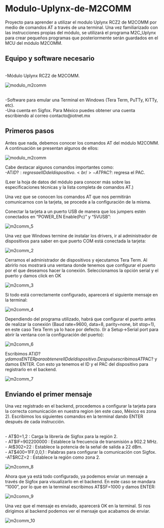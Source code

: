 # Modulo-Uplynx-de-M2COMM #
Proyecto para aprender a utilizar el modulo Uplynx RCZ2 de M2COMM por medio de comandos AT a través de una terminal. Una vez familiarizado con las instrucciones propias del módulo, se utilizará el programa M2C_Uplynx para crear pequeños programas que posteriormente serán guardados en el MCU del módulo M2COMM. 

## Equipo y software necesario ##
<br />
-Módulo Uplynx RCZ2 de M2COMM.

![modulo_m2comm](https://github.com/Iotnet/Modulo-Uplynx-de-M2COMM/blob/master/images/modulo_m2comm.png?raw=true)

<br />
-Software para emular una Terminal en Windows (Tera Term, PuTTy, KiTTy, etc).
<br />
-Una cuenta en Sigfox. Para México puedes obtener una cuenta escribiendo al correo contacto@iotnet.mx

## Primeros pasos ## 
Antes que nada, debemos conocer los comandos AT del módulo M2COMM. A continuación se presentan algunos de ellos:

![modulo_m2comm](https://github.com/Iotnet/Modulo-Uplynx-de-M2COMM/blob/master/images/comandos1.png?raw=true)

Cabe destacar algunos comandos importantes como:
<br />
-AT$ID?: regresa el ID del dispositivo.
<br />
-AT$PAC?: regresa el PAC.

(Leer la hoja de datos del módulo para conocer más sobre las especificaciones técnicas y la lista completa de comandos AT.)


Una vez que se conocen los comandos AT que nos permitirán comunicarnos con la tarjeta, se procede a la configuración de la misma.

Conectar la tarjeta a un puerto USB de manera que los jumpers estén conectados en “POWER_EN Enable(Pc)” y “5VUSB”:

![m2comm_5](https://github.com/Iotnet/Modulo-Uplynx-de-M2COMM/blob/master/images/m2comm_5.jpg?raw=true)

Una vez que Windows termine de instalar los drivers, ir al administrador de dispositivos para saber en que puerto COM está conectada la tarjeta:

![m2comm_2](https://github.com/Iotnet/Modulo-Uplynx-de-M2COMM/blob/master/images/m2comm_2.png?raw=true)

Cerramos el administrador de dispositivos y ejecutamos Tera Term. Al abrirlo nos mostrará una ventana donde tenemos que configurar el puerto por el que deseamos hacer la conexión. Seleccionamos la opción serial y el puerto y damos click en OK

![m2comm_3](https://github.com/Iotnet/Modulo-Uplynx-de-M2COMM/blob/master/images/m2comm_3.png?raw=true)

Si todo está correctamente configurado, aparecerá el siguiente mensaje en la terminal:

![m2comm_4](https://github.com/Iotnet/Modulo-Uplynx-de-M2COMM/blob/master/images/m2comm_4.png?raw=true)

Dependiendo del programa utilizado, habrá que configurar el puerto antes de realizar la conexión (Baud rate=9600, data=8, parity=none, bit stop=1), en este caso Tera Term ya lo hace por defecto. (Ir a Setup->Serial port para abrir la ventana con la configuración del puerto):

![m2comm_6](https://github.com/Iotnet/Modulo-Uplynx-de-M2COMM/blob/master/images/m2comm_6.png?raw=true)

Escribimos AT$ID? y damos ENTER para obtener el ID del dispositivo. Después escribimos AT$PAC? y damos ENTER. Con esto ya tenemos el ID y el PAC del dispositivo para registrarlo en el backend.

![m2comm_7](https://github.com/Iotnet/Modulo-Uplynx-de-M2COMM/blob/master/images/m2comm_7.png?raw=true)

## Enviando el primer mensaje ##

Una vez registrado en el backend, procedemos a configurar la tarjeta para la correcta comunicación en nuestra region (en este caso, México es zona 2). Escribimos los siguientes comandos en la terminal dando ENTER después de cada instrucción. 

<br />
- AT$0=1,2 : Carga la librería de Sigfox para la región 2.
<br />
- AT$IF=902200000 : Establece la frecuencia de transmisión a 902.2 MHz.
<br />
- At$302=22 : Establece la potencia de la señal de salida a 22 dBm.
<br />
- AT$400=1FF,0,0,1 : Palabras para configurar la comunicación con Sigfox.
<br />
-AT$RCZ=2 : Establece la región como zona 2.

![m2comm_8](https://github.com/Iotnet/Modulo-Uplynx-de-M2COMM/blob/master/images/m2comm_8.png?raw=true)

Ahora que ya está todo configurado, ya podemos enviar un mensaje a través de Sigfox para visualizarlo en el backend. En este caso se mandara “1000”, por lo que en la terminal escribimos AT$SF=1000 y damos ENTER:

![m2comm_9](https://github.com/Iotnet/Modulo-Uplynx-de-M2COMM/blob/master/images/m2comm_9.png?raw=true)

Una vez que el mensaje es enviado, aparecerá OK en la terminal. Si nos dirigimos al backend podemos ver el mensaje que acabamos de enviar.

![m2comm_10](https://github.com/Iotnet/Modulo-Uplynx-de-M2COMM/blob/master/images/m2comm_10.png?raw=true)